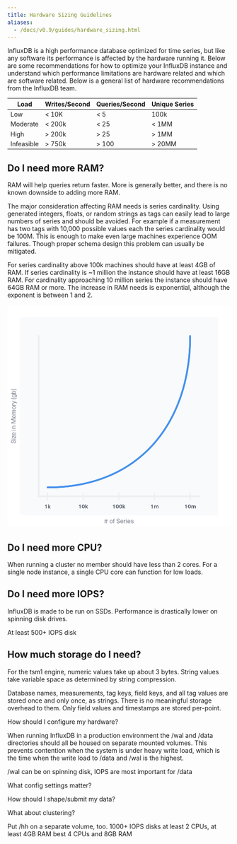 ```yaml
---
title: Hardware Sizing Guidelines
aliases:
  - /docs/v0.9/guides/hardware_sizing.html
---
```


InfluxDB is a high performance database optimized for time series, but like any software its performance is affected by the hardware running it. Below are some recommendations for how to optimize your InfluxDB instance and understand which performance limitations are hardware related and which are software related. Below is a general list of hardware recommendations from the InfluxDB team.

| Load | Writes/Second | Queries/Second | Unique Series |
|----|--------------|------|---------|
|  Low |  < 10K |  < 5 |  100k |
|  Moderate |  < 200k |  < 25 |  < 1MM |
|  High |  > 200k |  > 25 |  > 1MM |
|  Infeasible |  > 750k |  > 100 |  > 20MM |

## Do I need more RAM?

RAM will help queries return faster. More is generally better, and there is no known downside to adding more RAM.

The major consideration affecting RAM needs is series cardinality. Using generated integers, floats, or random strings as tags can easily lead to large numbers of series and should be avoided. For example if a measurement has two tags with 10,000 possible values each the series cardinality would be 100M. This is enough to make even large machines experience OOM failures. Though proper schema design this problem can usually be mitigated. 

For series cardinality above 100k machines should have at least 4GB of RAM. If series cardinality is ~1 million the instance should have at least 16GB RAM. For cardinality approaching 10 million series the instance should have 64GB RAM or more. The increase in RAM needs is exponential, although the exponent is between 1 and 2. 

![Series Cardinality](/static/img/series-cardinality.png)

## Do I need more CPU?

When running a cluster no member should have less than 2 cores. For a single node instance, a single CPU core can function for low loads. 



## Do I need more IOPS?

InfluxDB is made to be run on SSDs.  Performance is drastically lower on spinning disk drives.

At least 500+ IOPS disk


## How much storage do I need?

For the tsm1 engine, numeric values take up about 3 bytes. String values take variable space as determined by string compression.

Database names, measurements, tag keys, field keys, and all tag values are stored once and only once, as strings. There is no meaningful storage overhead to them. Only field values and timestamps are stored per-point.

How should I configure my hardware?

When running InfluxDB in a production environment the /wal and /data directories should all be housed on separate mounted volumes. This prevents contention when the system is under heavy write load, which is the time when the write load to /data and /wal is the highest.

/wal can be on spinning disk, IOPS are most important for /data

What config settings matter?


How should I shape/submit my data?




What about clustering?

Put /hh on a separate volume, too. 
1000+ IOPS disks
at least 2 CPUs, at least 4GB RAM
best 4 CPUs and 8GB RAM



